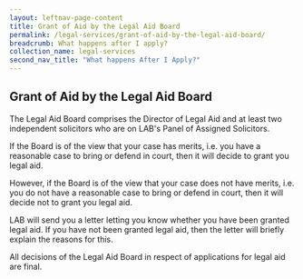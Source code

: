 ```yaml
---
layout: leftnav-page-content
title: Grant of Aid by the Legal Aid Board
permalink: /legal-services/grant-of-aid-by-the-legal-aid-board/
breadcrumb: What happens after I apply?
collection_name: legal-services
second_nav_title: "What happens After I Apply?"
---
```


Grant of Aid by the Legal Aid Board
---

The Legal Aid Board comprises the Director of Legal Aid and at least two independent solicitors who are on LAB's Panel of Assigned Solicitors.

If the Board is of the view that your case has merits, i.e. you have a reasonable case to bring or defend in court, then it will decide to grant you legal aid.

However, if the Board is of the view that your case does not have merits, i.e. you do not have a reasonable case to bring or defend in court, then it will decide not to grant you legal aid.

LAB will send you a letter letting you know whether you have been granted legal aid. If you have not been granted legal aid, then the letter will briefly explain the reasons for this. 

All decisions of the Legal Aid Board in respect of applications for legal aid are final. 


